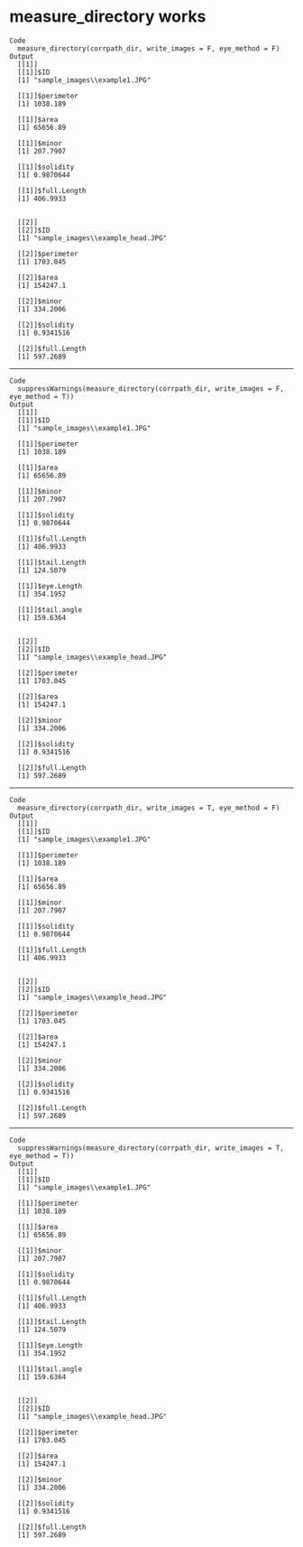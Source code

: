 # measure_directory works

    Code
      measure_directory(corrpath_dir, write_images = F, eye_method = F)
    Output
      [[1]]
      [[1]]$ID
      [1] "sample_images\\example1.JPG"
      
      [[1]]$perimeter
      [1] 1038.189
      
      [[1]]$area
      [1] 65656.89
      
      [[1]]$minor
      [1] 207.7907
      
      [[1]]$solidity
      [1] 0.9870644
      
      [[1]]$full.Length
      [1] 406.9933
      
      
      [[2]]
      [[2]]$ID
      [1] "sample_images\\example_head.JPG"
      
      [[2]]$perimeter
      [1] 1703.045
      
      [[2]]$area
      [1] 154247.1
      
      [[2]]$minor
      [1] 334.2006
      
      [[2]]$solidity
      [1] 0.9341516
      
      [[2]]$full.Length
      [1] 597.2689
      
      

---

    Code
      suppressWarnings(measure_directory(corrpath_dir, write_images = F, eye_method = T))
    Output
      [[1]]
      [[1]]$ID
      [1] "sample_images\\example1.JPG"
      
      [[1]]$perimeter
      [1] 1038.189
      
      [[1]]$area
      [1] 65656.89
      
      [[1]]$minor
      [1] 207.7907
      
      [[1]]$solidity
      [1] 0.9870644
      
      [[1]]$full.Length
      [1] 406.9933
      
      [[1]]$tail.Length
      [1] 124.5079
      
      [[1]]$eye.Length
      [1] 354.1952
      
      [[1]]$tail.angle
      [1] 159.6364
      
      
      [[2]]
      [[2]]$ID
      [1] "sample_images\\example_head.JPG"
      
      [[2]]$perimeter
      [1] 1703.045
      
      [[2]]$area
      [1] 154247.1
      
      [[2]]$minor
      [1] 334.2006
      
      [[2]]$solidity
      [1] 0.9341516
      
      [[2]]$full.Length
      [1] 597.2689
      
      

---

    Code
      measure_directory(corrpath_dir, write_images = T, eye_method = F)
    Output
      [[1]]
      [[1]]$ID
      [1] "sample_images\\example1.JPG"
      
      [[1]]$perimeter
      [1] 1038.189
      
      [[1]]$area
      [1] 65656.89
      
      [[1]]$minor
      [1] 207.7907
      
      [[1]]$solidity
      [1] 0.9870644
      
      [[1]]$full.Length
      [1] 406.9933
      
      
      [[2]]
      [[2]]$ID
      [1] "sample_images\\example_head.JPG"
      
      [[2]]$perimeter
      [1] 1703.045
      
      [[2]]$area
      [1] 154247.1
      
      [[2]]$minor
      [1] 334.2006
      
      [[2]]$solidity
      [1] 0.9341516
      
      [[2]]$full.Length
      [1] 597.2689
      
      

---

    Code
      suppressWarnings(measure_directory(corrpath_dir, write_images = T, eye_method = T))
    Output
      [[1]]
      [[1]]$ID
      [1] "sample_images\\example1.JPG"
      
      [[1]]$perimeter
      [1] 1038.189
      
      [[1]]$area
      [1] 65656.89
      
      [[1]]$minor
      [1] 207.7907
      
      [[1]]$solidity
      [1] 0.9870644
      
      [[1]]$full.Length
      [1] 406.9933
      
      [[1]]$tail.Length
      [1] 124.5079
      
      [[1]]$eye.Length
      [1] 354.1952
      
      [[1]]$tail.angle
      [1] 159.6364
      
      
      [[2]]
      [[2]]$ID
      [1] "sample_images\\example_head.JPG"
      
      [[2]]$perimeter
      [1] 1703.045
      
      [[2]]$area
      [1] 154247.1
      
      [[2]]$minor
      [1] 334.2006
      
      [[2]]$solidity
      [1] 0.9341516
      
      [[2]]$full.Length
      [1] 597.2689
      
      


